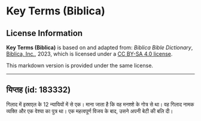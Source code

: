 # Key Terms (Biblica)

## License Information

**Key Terms (Biblica)** is based on and adapted from: _Biblica Bible Dictionary_, [Biblica, Inc.](https://www.biblica.com/), 2023, which is licensed under a [CC BY-SA 4.0 license](https://creativecommons.org/licenses/by-sa/4.0/legalcode.en).

This markdown version is provided under the same license.



--------------------------------

## यिप्तह (id: 183332)

गिलाद में इस्राएल के 12 न्यायियों में से एक। माना जाता है कि वह मनश्शे के गोत्र से था। वह गिलाद नामक व्यक्ति और एक वेश्या का पुत्र था। एक महत्वपूर्ण विजय के बाद, उसने अपनी बेटी की बलि दी।


